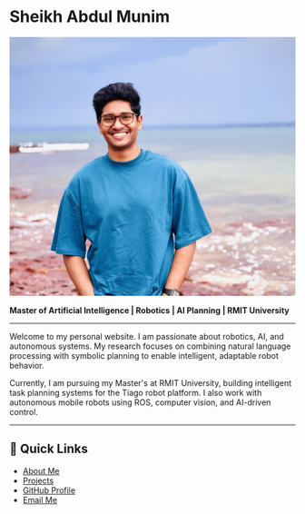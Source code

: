 # Sheikh Abdul Munim

![Profile Photo](assets/me.jpg)


**Master of Artificial Intelligence | Robotics | AI Planning | RMIT University**

---

Welcome to my personal website. I am passionate about robotics, AI, and autonomous systems. My research focuses on combining natural language processing with symbolic planning to enable intelligent, adaptable robot behavior.

Currently, I am pursuing my Master's at RMIT University, building intelligent task planning systems for the Tiago robot platform. I also work with autonomous mobile robots using ROS, computer vision, and AI-driven control.

---

## 🔗 Quick Links

- [About Me](about.md)  
- [Projects](projects.md)  
- [GitHub Profile](https://github.com/sheikhmunim)  
- [Email Me](mailto:s4076159@student.rmit.edu.au)  
